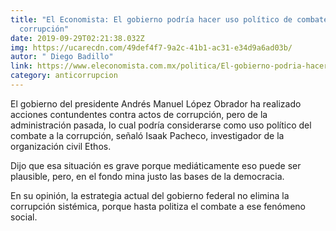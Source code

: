 ```yaml
---
title: "El Economista: El gobierno podría hacer uso político de combate a la
  corrupción"
date: 2019-09-29T02:21:38.032Z
img: https://ucarecdn.com/49def4f7-9a2c-41b1-ac31-e34d9a6ad03b/
autor: " Diego Badillo"
link: https://www.eleconomista.com.mx/politica/El-gobierno-podria-hacer-uso-politico-de-combate-a-la-corrupcion-Isaak-Pacheco-20190928-0012.html
category: anticorrupcion
---
```

El gobierno del presidente Andrés Manuel López Obrador ha realizado acciones contundentes contra actos de corrupción, pero de la administración pasada, lo cual podría considerarse como uso político del combate a la corrupción, señaló Isaak Pacheco, investigador de la organización civil Ethos.

Dijo que esa situación es grave porque mediáticamente eso puede ser plausible, pero, en el fondo mina justo las bases de la democracia.

En su opinión, la estrategia actual del gobierno federal no elimina la corrupción sistémica, porque hasta politiza el combate a ese fenómeno social.